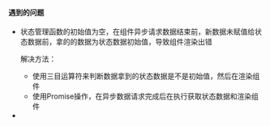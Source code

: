 #### 遇到的问题
- 状态管理函数的初始值为空，在组件异步请求数据结束前，新数据未赋值给状态数据前，拿的的数据为状态数据初始值，导致组件渲染出错

  解决方法：
  - 使用三目运算符来判断数据拿到的状态数据是不是初始值，然后在渲染组件
  - 使用Promise操作，在异步数据请求完成后在执行获取状态数据和渲染组件

- 